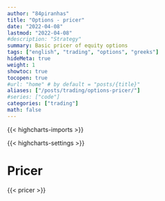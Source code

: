 ```yaml
---
author: "84piranhas"
title: "Options - pricer"
date: "2022-04-08"
lastmod: "2022-04-08"
#description: "Strategy"
summary: Basic pricer of equity options
tags: ["english", "trading", "options", "greeks"]
hideMeta: true
weight: 1
showtoc: true
tocopen: true
#url: "home" # by default = "posts/{title}"
aliases: ["/posts/trading/options-pricer/"]
#series: ["code"]
categories: ["trading"]
math: false
---
```


{{< highcharts-imports >}}

{{< highcharts-settings >}}

# Pricer

{{< pricer >}}

